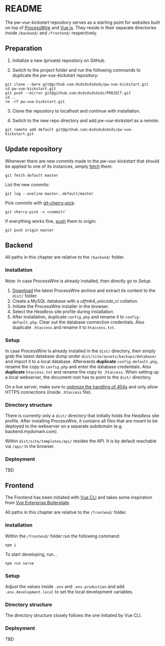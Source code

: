 # README

The _pw-vue-kickstart_ repository serves as a starting point for websites built on top of [ProcessWire](https://processwire.com/) and [Vue.js](https://vuejs.org/). They reside in their separate directories inside `/backend/` and `/frontend/` respectively.

## Preparation

1. Initialize a new (private) repository on GitHub.

2. Switch to the project folder and run the following commands to duplicate the _pw-vue-kickstart_ repository:

```console
git clone --bare git@github.com:dsdsdsdsdsds/pw-vue-kickstart.git
cd pw-vue-kickstart.git
git push --mirror git@github.com:dsdsdsdsdsds/PROJECT.git
cd ..
rm -rf pw-vue-kickstart.git
```

3. Clone the repository to localhost and continue with installation.

4. Switch to the new repo directory and add _pw-vue-kickstart_ as a remote:

```console
git remote add default git@github.com:dsdsdsdsdsds/pw-vue-kickstart.git
```

## Update repository

Whenever there are new commits made to the _pw-vue-kickstart_ that should be applied to one of its instances, simply [fetch](https://git-scm.com/docs/git-fetch) them:

```console
git fetch default master
```

List the new commits:

```console
git log --oneline master..default/master
```

Pick commits with [git-cherry-pick](https://git-scm.com/docs/git-cherry-pick):

```console
git cherry-pick -x <commit>`
```

If everything works fine, [push](https://help.github.com/articles/pushing-to-a-remote/) them to _origin_:

```console
git push origin master
```

## Backend

All paths in this chapter are relative to the `/backend/` folder.

### Installation

Note: In case ProcessWire is already installed, then directly go to _Setup_.

1. [Download](https://processwire.com/download/core/) the latest ProcessWire archive and extract its content to the `dist/` folder.
2. Create a MySQL database with a _utfmb4_unicode_ci_ collation.
3. Initiate the ProcessWire installer in the browser.
4. Select the _Headless_ site profile during installation.
5. After installation, duplicate `config.php` and rename it to `config-default.php`. Clear out the database connection credentials. Also duplicate `.htaccess` and rename it to `htaccess.txt`.

### Setup

In case ProcessWire is already installed in the `dist/` directory, then simply grab the latest database dump under `dist/site/assets/backups/database/` and import it to a local database. Afterwards **duplicate** `config-default.php`, rename the copy to `config.php` and enter the database credentials. Also **duplicate** `htaccess.txt` and rename the copy to `.htaccess`. When setting up a local webserver, the document root has to point to the `dist/` directory.

On a live server, make sure to [optimize the handling of 404s](https://processwire.com/blog/posts/optimizing-404s-in-processwire/) and only allow HTTPS connections (inside `.htaccess` file).

### Directory structure

There is currently only a `dist/` directory that initially holds the _Headless_ site profile. After installing ProcessWire, it contains all files that are meant to be deployed to the webserver on a separate subdomain (e.g. backend.mydomain.com).

Within `dist/site/templates/api/` resides the API. It is by default reachable via `/api/` in the browser.

### Deployment

TBD

## Frontend

The Frontend has been initiated with [Vue CLI](https://cli.vuejs.org/) and takes some inspiration from [Vue Enterprise Boilerplate](https://github.com/chrisvfritz/vue-enterprise-boilerplate).

All paths in this chapter are relative to the `/frontend/` folder.

### Installation

Within the `/frontend/` folder run the following command:

```console
npm i
```

To start developing, run...

```console
npm run serve
```

### Setup

Adjust the values inside `.env` and `.env.production` and add `.env.development.local` to set the local development variables.

### Directory structure

The directory structure closely follows the one initiated by Vue CLI.

### Deployment

TBD
